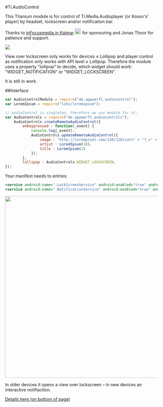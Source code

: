 #Ti.AudioControl


This Titanium module is for control of Ti.Media.Audioplayer (or Kosso's' player) by headset, lockscreen and/or notification bar.

Thanks to [inFocusmedia  in Kalmar](http://www.infocusmedia.se/app/)  <img src="http://www.infocusmedia.se/wp-content/themes/ifom/images/logo_ifom_01.png" height=20/>
 for sponsoring and Jonas Thoor for patience and support. 


![](https://raw.githubusercontent.com/AppWerft/Ti.AudioControls/master/assets/audiocontrol.png)

View over lockscreen only works for devices ≤ Lollipop and player control as notification only works with API level ≥ Lollipop. Therefore the module uses a property "lollipop" to decide, which widget should work: "WIDGET_NOTIFICATION" or "WIDGET_LOCKSCREEN".

It is still in work.

##Interface

```javascript
var AudioControlModule = require("de.appwerft.audiocontrol");
var LoremIpsum = require("libs/loremipsum");

// audioControl is singleton, therefore we use module for it:
var AudioControls = require("de.appwerft.audiocontrols");
    AudioControls.createRemoteAudioControl({
        onKeypressed : function(_event) {
            console.log(_event);
            AudioControls.updateRemoteAudioControl({
                image : "http://lorempixel.com/120/120/cats" + "?_=" + Math.random(),
                artist : LoremIpsum(10),
                title : LoremIpsum(2)
            });
        },
        lollipop : AudioControls.WIDGET_LOCKSCREEN,
});
```

Your manifest needs to entries:

```xml
<service android:name=".LockScreenService" android:enabled="true" android:exported="true"/>
<service android:name=".NotificationService" android:enabled="true" android:exported="true"/>
```

<img src="https://raw.githubusercontent.com/AppWerft/Ti.AudioControls/master/assets/lsr.png" width="600">


In older devices it opens a view over lockscreen  – in new devices an interactive notifiaction.


[Details here (on bottom of page)](https://developer.android.com/about/versions/android-5.0-changes.html#Lockscreen+widget+support+removed)


